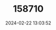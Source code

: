 ---
title: "158710"
category: "Paragomphus lineatus"
draft: false
date: 2024-02-22 13:03:52
languages:
  English: ["Lined Hooktail"]
---